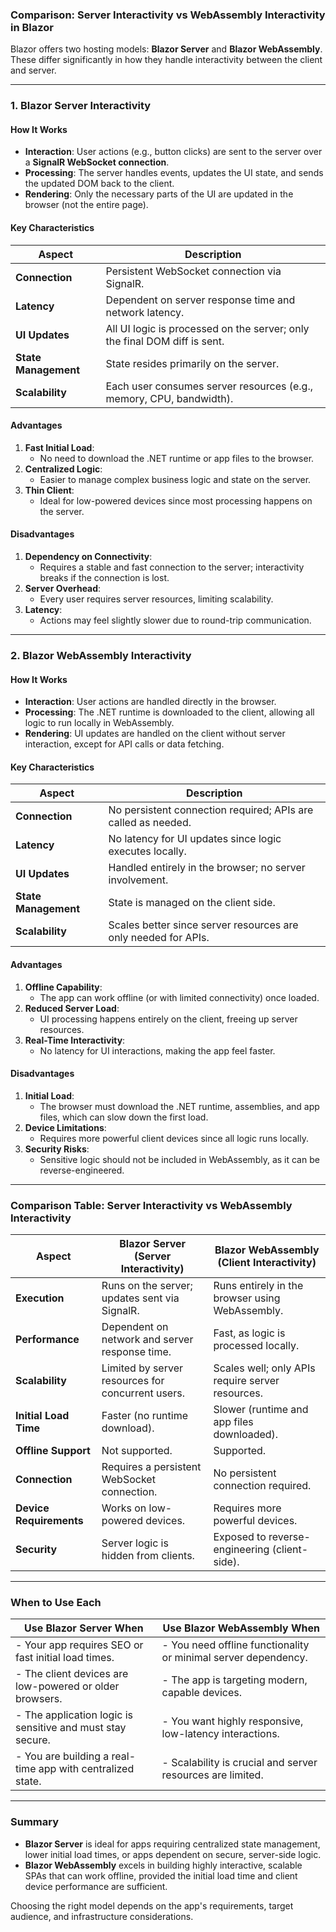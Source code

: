 ### **Comparison: Server Interactivity vs WebAssembly Interactivity in Blazor**

Blazor offers two hosting models: **Blazor Server** and **Blazor WebAssembly**. These differ significantly in how they handle interactivity between the client and server.

---

### **1. Blazor Server Interactivity**

#### **How It Works**
- **Interaction**: User actions (e.g., button clicks) are sent to the server over a **SignalR WebSocket connection**.
- **Processing**: The server handles events, updates the UI state, and sends the updated DOM back to the client.
- **Rendering**: Only the necessary parts of the UI are updated in the browser (not the entire page).

#### **Key Characteristics**
| **Aspect**                  | **Description**                                                         |
|-----------------------------|-------------------------------------------------------------------------|
| **Connection**              | Persistent WebSocket connection via SignalR.                           |
| **Latency**                 | Dependent on server response time and network latency.                 |
| **UI Updates**              | All UI logic is processed on the server; only the final DOM diff is sent. |
| **State Management**        | State resides primarily on the server.                                 |
| **Scalability**             | Each user consumes server resources (e.g., memory, CPU, bandwidth).    |

#### **Advantages**
1. **Fast Initial Load**:
   - No need to download the .NET runtime or app files to the browser.
2. **Centralized Logic**:
   - Easier to manage complex business logic and state on the server.
3. **Thin Client**:
   - Ideal for low-powered devices since most processing happens on the server.

#### **Disadvantages**
1. **Dependency on Connectivity**:
   - Requires a stable and fast connection to the server; interactivity breaks if the connection is lost.
2. **Server Overhead**:
   - Every user requires server resources, limiting scalability.
3. **Latency**:
   - Actions may feel slightly slower due to round-trip communication.

---

### **2. Blazor WebAssembly Interactivity**

#### **How It Works**
- **Interaction**: User actions are handled directly in the browser.
- **Processing**: The .NET runtime is downloaded to the client, allowing all logic to run locally in WebAssembly.
- **Rendering**: UI updates are handled on the client without server interaction, except for API calls or data fetching.

#### **Key Characteristics**
| **Aspect**                  | **Description**                                                       |
|-----------------------------|-----------------------------------------------------------------------|
| **Connection**              | No persistent connection required; APIs are called as needed.         |
| **Latency**                 | No latency for UI updates since logic executes locally.               |
| **UI Updates**              | Handled entirely in the browser; no server involvement.               |
| **State Management**        | State is managed on the client side.                                 |
| **Scalability**             | Scales better since server resources are only needed for APIs.       |

#### **Advantages**
1. **Offline Capability**:
   - The app can work offline (or with limited connectivity) once loaded.
2. **Reduced Server Load**:
   - UI processing happens entirely on the client, freeing up server resources.
3. **Real-Time Interactivity**:
   - No latency for UI interactions, making the app feel faster.

#### **Disadvantages**
1. **Initial Load**:
   - The browser must download the .NET runtime, assemblies, and app files, which can slow down the first load.
2. **Device Limitations**:
   - Requires more powerful client devices since all logic runs locally.
3. **Security Risks**:
   - Sensitive logic should not be included in WebAssembly, as it can be reverse-engineered.

---

### **Comparison Table: Server Interactivity vs WebAssembly Interactivity**

| **Aspect**               | **Blazor Server (Server Interactivity)**                  | **Blazor WebAssembly (Client Interactivity)**     |
|--------------------------|----------------------------------------------------------|---------------------------------------------------|
| **Execution**            | Runs on the server; updates sent via SignalR.             | Runs entirely in the browser using WebAssembly.   |
| **Performance**          | Dependent on network and server response time.            | Fast, as logic is processed locally.              |
| **Scalability**          | Limited by server resources for concurrent users.         | Scales well; only APIs require server resources.  |
| **Initial Load Time**    | Faster (no runtime download).                             | Slower (runtime and app files downloaded).        |
| **Offline Support**      | Not supported.                                            | Supported.                                        |
| **Connection**           | Requires a persistent WebSocket connection.              | No persistent connection required.               |
| **Device Requirements**  | Works on low-powered devices.                            | Requires more powerful devices.                  |
| **Security**             | Server logic is hidden from clients.                     | Exposed to reverse-engineering (client-side).     |

---

### **When to Use Each**

| **Use Blazor Server When**                                | **Use Blazor WebAssembly When**                              |
|-----------------------------------------------------------|-------------------------------------------------------------|
| - Your app requires SEO or fast initial load times.        | - You need offline functionality or minimal server dependency. |
| - The client devices are low-powered or older browsers.    | - The app is targeting modern, capable devices.              |
| - The application logic is sensitive and must stay secure. | - You want highly responsive, low-latency interactions.      |
| - You are building a real-time app with centralized state. | - Scalability is crucial and server resources are limited.   |

---

### **Summary**

- **Blazor Server** is ideal for apps requiring centralized state management, lower initial load times, or apps dependent on secure, server-side logic.
- **Blazor WebAssembly** excels in building highly interactive, scalable SPAs that can work offline, provided the initial load time and client device performance are sufficient. 

Choosing the right model depends on the app's requirements, target audience, and infrastructure considerations.
